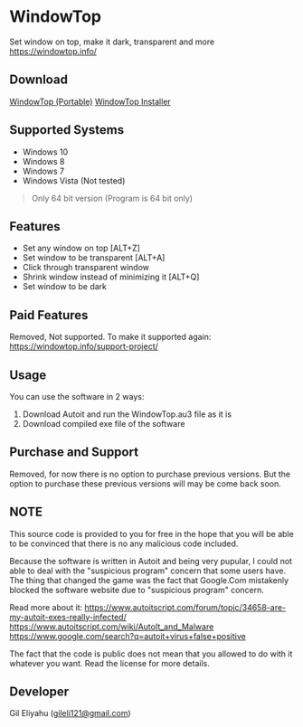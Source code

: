 # WindowTop
Set window on top, make it dark, transparent and more
https://windowtop.info/

## Download

[WindowTop (Portable)](https://github.com/gileli121/WindowTop/releases/download/v3.0.8-free/WindowTop.exe)
[WindowTop Installer](https://github.com/gileli121/WindowTop/releases/download/v3.0.8-free/WindowTop.v3.0.8-free.-.setup.exe)

## Supported Systems
* Windows 10
* Windows 8
* Windows 7
* Windows Vista (Not tested)

> Only 64 bit version (Program is 64 bit only)


## Features
* Set any window on top  [ALT+Z]
* Set window to be transparent [ALT+A]
* Click through transparent window
* Shrink window instead of minimizing it [ALT+Q]
* Set window to be dark

## Paid Features
Removed, Not supported.
To make it supported again:
https://windowtop.info/support-project/

## Usage
You can use the software in 2 ways:
1. Download Autoit and run the WindowTop.au3 file as it is
2. Download compiled exe file of the software

## Purchase and Support
Removed, for now there is no option to purchase previous versions.
But the option to purchase these previous versions will may be come back soon.

## NOTE
This source code is provided to you for free in the hope that you will be able to be convinced that there is no any malicious code included.

Because the software is written in Autoit and being very pupular, I could not able to deal with the "suspicious program" concern that some users have. The thing that changed the game was the fact that Google.Com mistakenly blocked the software website due to "suspicious program" concern.

Read more about it:
https://www.autoitscript.com/forum/topic/34658-are-my-autoit-exes-really-infected/
https://www.autoitscript.com/wiki/AutoIt_and_Malware
https://www.google.com/search?q=autoit+virus+false+positive

The fact that the code is public does not mean that you allowed to do with it whatever you want. Read the license for more details. 


## Developer
Gil Eliyahu (gileli121@gmail.com)

